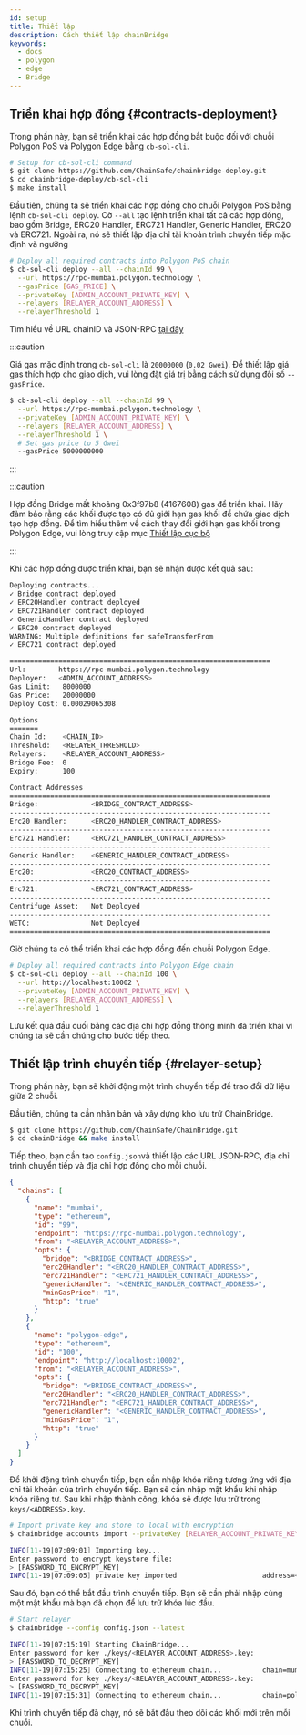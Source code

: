 ```yaml
---
id: setup
title: Thiết lập
description: Cách thiết lập chainBridge
keywords:
  - docs
  - polygon
  - edge
  - Bridge
---
```


## Triển khai hợp đồng {#contracts-deployment}

Trong phần này, bạn sẽ triển khai các hợp đồng bắt buộc đối với chuỗi Polygon PoS và Polygon Edge bằng `cb-sol-cli`.

```bash
# Setup for cb-sol-cli command
$ git clone https://github.com/ChainSafe/chainbridge-deploy.git
$ cd chainbridge-deploy/cb-sol-cli
$ make install
```

Đầu tiên, chúng ta sẽ triển khai các hợp đồng cho chuỗi Polygon PoS bằng lệnh `cb-sol-cli deploy`. Cờ `--all` tạo lệnh triển khai tất cả các hợp đồng, bao gồm Bridge, ERC20 Handler, ERC721 Handler, Generic Handler, ERC20 và ERC721. Ngoài ra, nó sẽ thiết lập địa chỉ tài khoản trình chuyển tiếp mặc định và ngưỡng

```bash
# Deploy all required contracts into Polygon PoS chain
$ cb-sol-cli deploy --all --chainId 99 \
  --url https://rpc-mumbai.polygon.technology \
  --gasPrice [GAS_PRICE] \
  --privateKey [ADMIN_ACCOUNT_PRIVATE_KEY] \
  --relayers [RELAYER_ACCOUNT_ADDRESS] \
  --relayerThreshold 1
```


Tìm hiểu về URL chainID và JSON-RPC [tại đây](/docs/edge/additional-features/chainbridge/definitions)

:::caution

Giá gas mặc định trong `cb-sol-cli` là `20000000` (`0.02 Gwei`). Để thiết lập giá gas thích hợp cho giao dịch, vui lòng đặt giá trị bằng cách sử dụng đối số `--gasPrice`.

```bash
$ cb-sol-cli deploy --all --chainId 99 \
  --url https://rpc-mumbai.polygon.technology \
  --privateKey [ADMIN_ACCOUNT_PRIVATE_KEY] \
  --relayers [RELAYER_ACCOUNT_ADDRESS] \
  --relayerThreshold 1 \
  # Set gas price to 5 Gwei
  --gasPrice 5000000000
```

:::

:::caution

Hợp đồng Bridge mất khoảng 0x3f97b8 (4167608) gas để triển khai. Hãy đảm bảo rằng các khối được tạo có đủ giới hạn gas khối để chứa giao dịch tạo hợp đồng. Để tìm hiểu thêm về cách thay đổi giới hạn gas khối trong Polygon Edge, vui lòng truy cập mục [Thiết lập cục bộ](/docs/edge/get-started/set-up-ibft-locally)

:::

Khi các hợp đồng được triển khai, bạn sẽ nhận được kết quả sau:

```bash
Deploying contracts...
✓ Bridge contract deployed
✓ ERC20Handler contract deployed
✓ ERC721Handler contract deployed
✓ GenericHandler contract deployed
✓ ERC20 contract deployed
WARNING: Multiple definitions for safeTransferFrom
✓ ERC721 contract deployed

================================================================
Url:        https://rpc-mumbai.polygon.technology
Deployer:   <ADMIN_ACCOUNT_ADDRESS>
Gas Limit:   8000000
Gas Price:   20000000
Deploy Cost: 0.00029065308

Options
=======
Chain Id:    <CHAIN_ID>
Threshold:   <RELAYER_THRESHOLD>
Relayers:    <RELAYER_ACCOUNT_ADDRESS>
Bridge Fee:  0
Expiry:      100

Contract Addresses
================================================================
Bridge:             <BRIDGE_CONTRACT_ADDRESS>
----------------------------------------------------------------
Erc20 Handler:      <ERC20_HANDLER_CONTRACT_ADDRESS>
----------------------------------------------------------------
Erc721 Handler:     <ERC721_HANDLER_CONTRACT_ADDRESS>
----------------------------------------------------------------
Generic Handler:    <GENERIC_HANDLER_CONTRACT_ADDRESS>
----------------------------------------------------------------
Erc20:              <ERC20_CONTRACT_ADDRESS>
----------------------------------------------------------------
Erc721:             <ERC721_CONTRACT_ADDRESS>
----------------------------------------------------------------
Centrifuge Asset:   Not Deployed
----------------------------------------------------------------
WETC:               Not Deployed
================================================================
```

Giờ chúng ta có thể triển khai các hợp đồng đến chuỗi Polygon Edge.

```bash
# Deploy all required contracts into Polygon Edge chain
$ cb-sol-cli deploy --all --chainId 100 \
  --url http://localhost:10002 \
  --privateKey [ADMIN_ACCOUNT_PRIVATE_KEY] \
  --relayers [RELAYER_ACCOUNT_ADDRESS] \
  --relayerThreshold 1
```

Lưu kết quả đầu cuối bằng các địa chỉ hợp đồng thông minh đã triển khai vì chúng ta sẽ cần chúng cho bước tiếp theo.

## Thiết lập trình chuyển tiếp {#relayer-setup}

Trong phần này, bạn sẽ khởi động một trình chuyển tiếp để trao đổi dữ liệu giữa 2 chuỗi.

Đầu tiên, chúng ta cần nhân bản và xây dựng kho lưu trữ ChainBridge.

```bash
$ git clone https://github.com/ChainSafe/ChainBridge.git
$ cd chainBridge && make install
```

Tiếp theo, bạn cần tạo `config.json`và thiết lập các URL JSON-RPC, địa chỉ trình chuyển tiếp và địa chỉ hợp đồng cho mỗi chuỗi.

```json
{
  "chains": [
    {
      "name": "mumbai",
      "type": "ethereum",
      "id": "99",
      "endpoint": "https://rpc-mumbai.polygon.technology",
      "from": "<RELAYER_ACCOUNT_ADDRESS>",
      "opts": {
        "bridge": "<BRIDGE_CONTRACT_ADDRESS>",
        "erc20Handler": "<ERC20_HANDLER_CONTRACT_ADDRESS>",
        "erc721Handler": "<ERC721_HANDLER_CONTRACT_ADDRESS>",
        "genericHandler": "<GENERIC_HANDLER_CONTRACT_ADDRESS>",
        "minGasPrice": "1",
        "http": "true"
      }
    },
    {
      "name": "polygon-edge",
      "type": "ethereum",
      "id": "100",
      "endpoint": "http://localhost:10002",
      "from": "<RELAYER_ACCOUNT_ADDRESS>",
      "opts": {
        "bridge": "<BRIDGE_CONTRACT_ADDRESS>",
        "erc20Handler": "<ERC20_HANDLER_CONTRACT_ADDRESS>",
        "erc721Handler": "<ERC721_HANDLER_CONTRACT_ADDRESS>",
        "genericHandler": "<GENERIC_HANDLER_CONTRACT_ADDRESS>",
        "minGasPrice": "1",
        "http": "true"
      }
    }
  ]
}
```

Để khởi động trình chuyển tiếp, bạn cần nhập khóa riêng tương ứng với địa chỉ tài khoản của trình chuyển tiếp. Bạn sẽ cần nhập mật khẩu khi nhập khóa riêng tư. Sau khi nhập thành công, khóa sẽ được lưu trữ trong `keys/<ADDRESS>.key`.

```bash
# Import private key and store to local with encryption
$ chainbridge accounts import --privateKey [RELAYER_ACCOUNT_PRIVATE_KEY]

INFO[11-19|07:09:01] Importing key...
Enter password to encrypt keystore file:
> [PASSWORD_TO_ENCRYPT_KEY]
INFO[11-19|07:09:05] private key imported                     address=<RELAYER_ACCOUNT_ADDRESS> file=.../keys/<RELAYER_ACCOUNT_ADDRESS>.key
```

Sau đó, bạn có thể bắt đầu trình chuyển tiếp. Bạn sẽ cần phải nhập cùng một mật khẩu mà bạn đã chọn để lưu trữ khóa lúc đầu.

```bash
# Start relayer
$ chainbridge --config config.json --latest

INFO[11-19|07:15:19] Starting ChainBridge...
Enter password for key ./keys/<RELAYER_ACCOUNT_ADDRESS>.key:
> [PASSWORD_TO_DECRYPT_KEY]
INFO[11-19|07:15:25] Connecting to ethereum chain...          chain=mumbai url=<JSON_RPC_URL>
Enter password for key ./keys/<RELAYER_ACCOUNT_ADDRESS>.key:
> [PASSWORD_TO_DECRYPT_KEY]
INFO[11-19|07:15:31] Connecting to ethereum chain...          chain=polygon-edge url=<JSON_RPC_URL>
```

Khi trình chuyển tiếp đã chạy, nó sẽ bắt đầu theo dõi các khối mới trên mỗi chuỗi.
